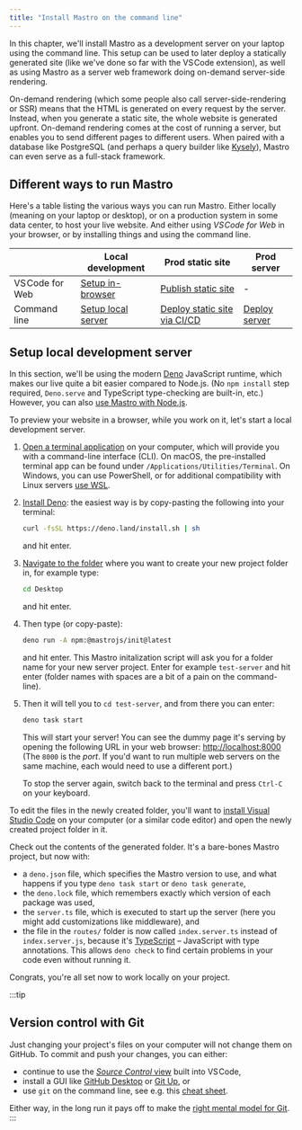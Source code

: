 ```yaml
---
title: "Install Mastro on the command line"
---
```


In this chapter, we'll install Mastro as a development server on your laptop using the command line. This setup can be used to later deploy a statically generated site (like we've done so far with the VS Code extension), as well as using Mastro as a server web framework doing on-demand server-side rendering.

On-demand rendering (which some people also call server-side-rendering or SSR) means that the HTML is generated on every request by the server. Instead, when you generate a static site, the whole website is generated upfront. On-demand rendering comes at the cost of running a server, but enables you to send different pages to different users. When paired with a database like PostgreSQL (and perhaps a query builder like [Kysely](https://kysely.dev/)), Mastro can even serve as a full-stack framework.


## Different ways to run Mastro

Here's a table listing the various ways you can run Mastro. Either locally (meaning on your laptop or desktop), or on a production system in some data center, to host your live website. And either using _VS Code for Web_ in your browser, or by installing things and using the command line.

|                 | Local development                                                               | Prod static site                                                                              | Prod server                                                                |
|-----------------|---------------------------------------------------------------------------------|-----------------------------------------------------------------------------------------------|----------------------------------------------------------------------------|
| VS Code for Web | [Setup in-browser](/guide/setup/)                                               | [Publish static site](/guide/publish-website/)                                                | -                                                                          |
| Command line    | [Setup local server](/guide/cli-install/#setup-local-development-server) | [Deploy static site via CI/CD](/guide/cli-deploy-production/#deploy-static-site-with-ci%2Fcd) | [Deploy server](/guide/cli-deploy-production/#deploy-server-to-production) |

## Setup local development server

In this section, we'll be using the modern [Deno](https://deno.com) JavaScript runtime, which makes our live quite a bit easier compared to Node.js. (No `npm install` step required, `Deno.serve` and TypeScript type-checking are built-in, etc.) However, you can also [use Mastro with Node.js](https://github.com/mastrojs/template-basic-node).

To preview your website in a browser, while you work on it, let's start a local development server.

1.  [Open a terminal application](https://developer.mozilla.org/en-US/docs/Learn_web_development/Getting_started/Environment_setup/Command_line#how_do_you_access_the_terminal) on your computer, which will provide you with a command-line interface (CLI). On macOS, the pre-installed terminal app can be found under `/Applications/Utilities/Terminal`. On Windows, you can use PowerShell, or for additional compatibility with Linux servers [use WSL](https://learn.microsoft.com/en-us/windows/wsl/).

2.  [Install Deno](https://docs.deno.com/runtime/getting_started/installation/): the easiest way is by copy-pasting the following into your terminal:

    ```sh
    curl -fsSL https://deno.land/install.sh | sh
    ```

    and hit enter.

3.  [Navigate to the folder](https://developer.mozilla.org/en-US/docs/Learn_web_development/Getting_started/Environment_setup/Command_line#navigation_on_the_command_line) where you want to create your new project folder in, for example type:

    ```sh
    cd Desktop
    ```

    and hit enter.

4.  Then type (or copy-paste):

    ```sh
    deno run -A npm:@mastrojs/init@latest
    ```

    and hit enter. This Mastro initalization script will ask you for a folder name for your new server project. Enter for example `test-server` and hit enter (folder names with spaces are a bit of a pain on the command-line).

5.  Then it will tell you to `cd test-server`, and from there you can enter:

    ```sh
    deno task start
    ```

    This will start your server! You can see the dummy page it's serving by opening the following URL in your web browser: [http://localhost:8000](http://localhost:8000) (The `8000` is the _port_. If you'd want to run multiple web servers on the same machine, each would need to use a different port.)

    To stop the server again, switch back to the terminal and press `Ctrl-C` on your keyboard.

To edit the files in the newly created folder, you'll want to [install Visual Studio Code](https://code.visualstudio.com/) on your computer (or a similar code editor) and open the newly created project folder in it.

Check out the contents of the generated folder. It's a bare-bones Mastro project, but now with:

- a `deno.json` file, which specifies the Mastro version to use, and what happens if you type `deno task start` or `deno task generate`,
- the `deno.lock` file, which remembers exactly which version of each package was used,
- the `server.ts` file, which is executed to start up the server (here you might add customizations like middleware), and
- the file in the `routes/` folder is now called `index.server.ts` instead of `index.server.js`, because it's [TypeScript](https://www.typescriptlang.org/) – JavaScript with type annotations. This allows `deno check` to find certain problems in your code even without running it.

Congrats, you're all set now to work locally on your project.

:::tip
## Version control with Git

Just changing your project's files on your computer will not change them on GitHub. To commit and push your changes, you can either:

- continue to use the [_Source Control_ view](/guide/publish-website/#save-changes-and-publish-to-the-web) built into VS Code,
- install a GUI like [GitHub Desktop](https://github.com/apps/desktop) or [Git Up](https://gitup.co/), or
- use `git` on the command line, see e.g. this [cheat sheet](https://git-scm.com/cheat-sheet).

Either way, in the long run it pays off to make the [right mental model for Git](https://mb21.github.io/blog/2023/12/13/right-mental-model-for-git.html).
:::

